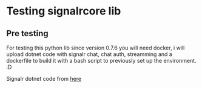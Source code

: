 # Testing signalrcore lib

## Pre testing

For testing this python lib since version 0.7.6 you will need docker,
i will upload dotnet code with signalr chat, chat auth, streamming and a dockerfile
to build it with a bash script to previously set up the environment. :D 

Signalr dotnet code from [here](https://codeload.github.com/aspnet/Docs/zip/master)